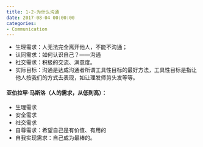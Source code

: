 ```yaml
---
title: 1-2-为什么沟通
date: 2017-08-04 00:00:00
categories:
- Communication
---
```

- 生理需求：人无法完全离开他人，不能不沟通；
- 认同需求：如何认识自己？——沟通
- 社交需求：积极的交流、满意度。
- 实际目标：沟通是达成沟通者所谓工具性目标的最好方法，工具性目标是指让他人按我们的方式去表现，如让理发师剪头发等等。

#### 亚伯拉罕·马斯洛（人的需求，从低到高）：
- 生理需求
- 安全需求
- 社交需求
- 自尊需求：希望自己是有价值、有用的
- 自我实现需求：自己成为最棒的。
